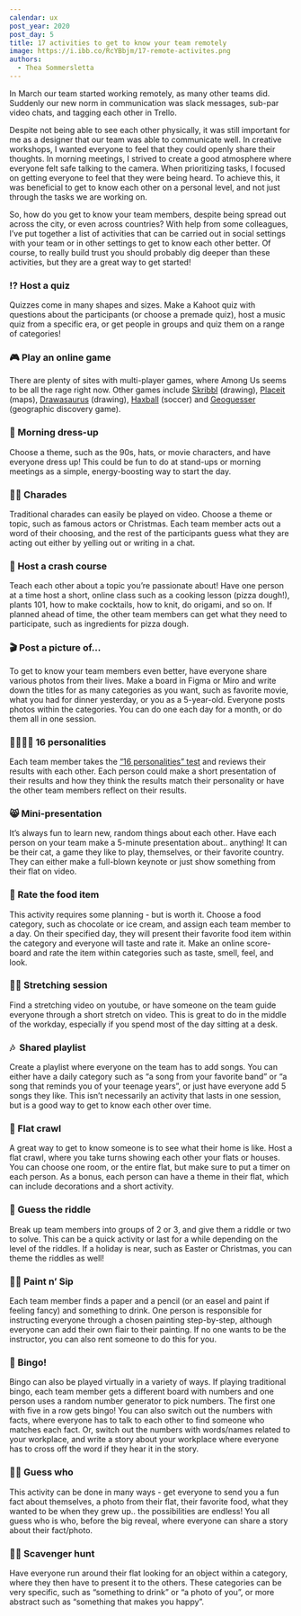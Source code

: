 ```yaml
---
calendar: ux
post_year: 2020
post_day: 5
title: 17 activities to get to know your team remotely
image: https://i.ibb.co/RcYBbjm/17-remote-activites.png
authors:
  - Thea Sommersletta
---
```

In March our team started working remotely, as many other teams did. Suddenly our new norm in communication was slack messages, sub-par video chats, and tagging each other in Trello. 

Despite not being able to see each other physically, it was still important for me as a designer that our team was able to communicate well. In creative workshops, I wanted everyone to feel that they could openly share their thoughts. In morning meetings, I strived to create a good atmosphere where everyone felt safe talking to the camera. When prioritizing tasks, I focused on getting everyone to feel that they were being heard. To achieve this, it was beneficial to get to know each other on a personal level, and not just through the tasks we are working on.

So, how do you get to know your team members, despite being spread out across the city, or even across countries? With help from some colleagues, I’ve put together a list of activities that can be carried out in social settings with your team or in other settings to get to know each other better. Of course, to really build trust you should probably dig deeper than these activities, but they are a great way to get started!

### ⁉️ **Host a quiz**

Quizzes come in many shapes and sizes. Make a Kahoot quiz with questions about the participants (or choose a premade quiz), host a music quiz from a specific era, or get people in groups and quiz them on a range of categories!

### 🎮 Play an online game 

There are plenty of sites with multi-player games, where Among Us seems to be all the rage right now. Other games include [Skribbl](https://skribbl.io/) (drawing), [Placeit](https://placeit.no/) (maps), [Drawasaurus](https://www.drawasaurus.org/) (drawing), [Haxball](https://www.haxball.com/) (soccer) and [Geoguesser](https://www.geoguessr.com/) (geographic discovery game).

### 👒 Morning dress-up

Choose a theme, such as the 90s, hats, or movie characters, and have everyone dress up! This could be fun to do at stand-ups or morning meetings as a simple, energy-boosting way to start the day.

### 🤹‍♀️ Charades

Traditional charades can easily be played on video. Choose a theme or topic, such as famous actors or Christmas. Each team member acts out a word of their choosing, and the rest of the participants guess what they are acting out either by yelling out or writing in a chat.

### 🍕 Host a crash course

Teach each other about a topic you’re passionate about! Have one person at a time host a short, online class such as a cooking lesson (pizza dough!), plants 101, how to make cocktails, how to knit, do origami, and so on. If planned ahead of time, the other team members can get what they need to participate, such as ingredients for pizza dough.

### 🎬 Post a picture of...

To get to know your team members even better, have everyone share various photos from their lives. Make a board in Figma or Miro and write down the titles for as many categories as you want, such as favorite movie, what you had for dinner yesterday, or you as a 5-year-old. Everyone posts photos within the categories. You can do one each day for a month, or do them all in one session. 

### 👨‍👩‍👧‍👧 16 personalities

Each team member takes the [“16 personalities” test](https://www.16personalities.com/) and reviews their results with each other. Each person could make a short presentation of their results and how they think the results match their personality or have the other team members reflect on their results. 

### 😸 Mini-presentation

It’s always fun to learn new, random things about each other. Have each person on your team make a 5-minute presentation about.. anything! It can be their cat, a game they like to play, themselves, or their favorite country. They can either make a full-blown keynote or just show something from their flat on video. 

### 🍫 Rate the food item

This activity requires some planning - but is worth it. Choose a food category, such as chocolate or ice cream, and assign each team member to a day. On their specified day, they will present their favorite food item within the category and everyone will taste and rate it. Make an online score-board and rate the item within categories such as taste, smell, feel, and look. 

### 🧘‍♀️ Stretching session

Find a stretching video on youtube, or have someone on the team guide everyone through a short stretch on video. This is great to do in the middle of the workday, especially if you spend most of the day sitting at a desk. 

### 🎶  Shared playlist

Create a playlist where everyone on the team has to add songs. You can either have a daily category such as “a song from your favorite band” or “a song that reminds you of your teenage years”, or just have everyone add 5 songs they like. This isn’t necessarily an activity that lasts in one session, but is a good way to get to know each other over time. 

### 🏡 Flat crawl

A great way to get to know someone is to see what their home is like. Host a flat crawl, where you take turns showing each other your flats or houses. You can choose one room, or the entire flat, but make sure to put a timer on each person. As a bonus, each person can have a theme in their flat, which can include decorations and a short activity.

### 🤯 Guess the riddle

Break up team members into groups of 2 or 3, and give them a riddle or two to solve. This can be a quick activity or last for a while depending on the level of the riddles. If a holiday is near, such as Easter or Christmas, you can theme the riddles as well! 

### 👩‍🎨 Paint n’ Sip

Each team member finds a paper and a pencil (or an easel and paint if feeling fancy) and something to drink. One person is responsible for instructing everyone through a chosen painting step-by-step, although everyone can add their own flair to their painting. If no one wants to be the instructor, you can also rent someone to do this for you. 

### 🎯 Bingo!

Bingo can also be played virtually in a variety of ways. If playing traditional bingo, each team member gets a different board with numbers and one person uses a random number generator to pick numbers. The first one with five in a row gets bingo! You can also switch out the numbers with facts, where everyone has to talk to each other to find someone who matches each fact. Or, switch out the numbers with words/names related to your workplace, and write a story about your workplace where everyone has to cross off the word if they hear it in the story. 

### 🤷‍♀️ Guess who

This activity can be done in many ways - get everyone to send you a fun fact about themselves, a photo from their flat, their favorite food, what they wanted to be when they grew up.. the possibilities are endless! You all guess who is who, before the big reveal, where everyone can share a story about their fact/photo. 

### 🕵️‍♂️ Scavenger hunt

Have everyone run around their flat looking for an object within a category, where they then have to present it to the others. These categories can be very specific, such as “something to drink” or “a photo of you”, or more abstract such as “something that makes you happy”.